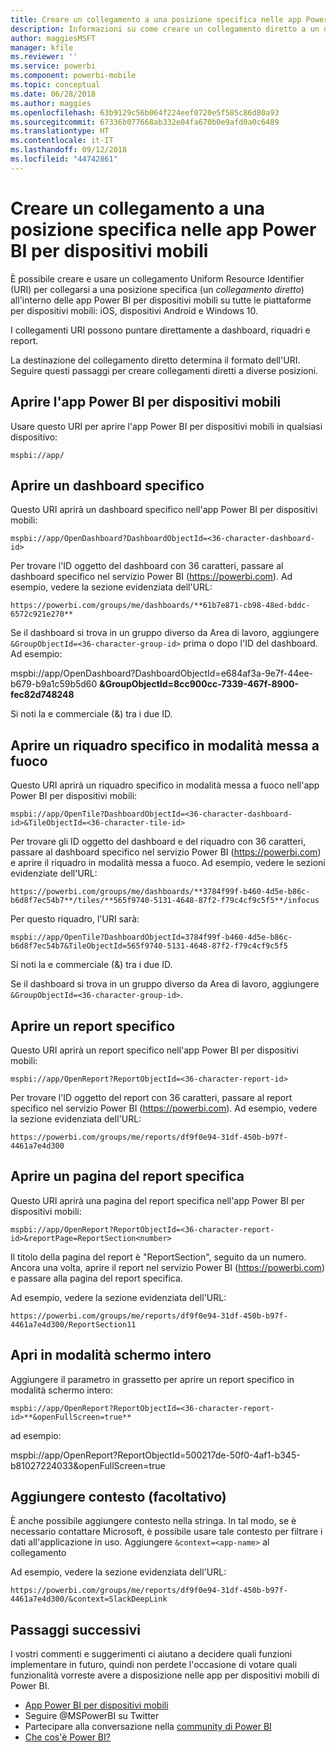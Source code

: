 ```yaml
---
title: Creare un collegamento a una posizione specifica nelle app Power BI per dispositivi mobili
description: Informazioni su come creare un collegamento diretto a un dashboard, un riquadro o un report specifico nell'app Power BI per dispositivi mobili con un collegamento Uniform Resource Identifier (URI).
author: maggiesMSFT
manager: kfile
ms.reviewer: ''
ms.service: powerbi
ms.component: powerbi-mobile
ms.topic: conceptual
ms.date: 06/28/2018
ms.author: maggies
ms.openlocfilehash: 63b9129c56b064f224eef0720e5f585c86d80a93
ms.sourcegitcommit: 67336b077668ab332e04fa670b0e9afd0a0c6489
ms.translationtype: HT
ms.contentlocale: it-IT
ms.lasthandoff: 09/12/2018
ms.locfileid: "44742861"
---
```

# <a name="create-a-link-to-a-specific-location-in-the-power-bi-mobile-apps"></a>Creare un collegamento a una posizione specifica nelle app Power BI per dispositivi mobili
È possibile creare e usare un collegamento Uniform Resource Identifier (URI) per collegarsi a una posizione specifica (un *collegamento diretto*) all'interno delle app Power BI per dispositivi mobili su tutte le piattaforme per dispositivi mobili: iOS, dispositivi Android e Windows 10.

I collegamenti URI possono puntare direttamente a dashboard, riquadri e report.

La destinazione del collegamento diretto determina il formato dell'URI. Seguire questi passaggi per creare collegamenti diretti a diverse posizioni. 

## <a name="open-the-power-bi-mobile-app"></a>Aprire l'app Power BI per dispositivi mobili
Usare questo URI per aprire l'app Power BI per dispositivi mobili in qualsiasi dispositivo:

    mspbi://app/


## <a name="open-to-a-specific-dashboard"></a>Aprire un dashboard specifico
Questo URI aprirà un dashboard specifico nell'app Power BI per dispositivi mobili:

    mspbi://app/OpenDashboard?DashboardObjectId=<36-character-dashboard-id>

Per trovare l'ID oggetto del dashboard con 36 caratteri, passare al dashboard specifico nel servizio Power BI (https://powerbi.com). Ad esempio, vedere la sezione evidenziata dell'URL:

`https://powerbi.com/groups/me/dashboards/**61b7e871-cb98-48ed-bddc-6572c921e270**`

Se il dashboard si trova in un gruppo diverso da Area di lavoro, aggiungere `&GroupObjectId=<36-character-group-id>` prima o dopo l'ID del dashboard. Ad esempio: 

mspbi://app/OpenDashboard?DashboardObjectId=e684af3a-9e7f-44ee-b679-b9a1c59b5d60 **&GroupObjectId=8cc900cc-7339-467f-8900-fec82d748248**

Si noti la e commerciale (&) tra i due ID.

## <a name="open-to-a-specific-tile-in-focus"></a>Aprire un riquadro specifico in modalità messa a fuoco
Questo URI aprirà un riquadro specifico in modalità messa a fuoco nell'app Power BI per dispositivi mobili:

    mspbi://app/OpenTile?DashboardObjectId=<36-character-dashboard-id>&TileObjectId=<36-character-tile-id>

Per trovare gli ID oggetto del dashboard e del riquadro con 36 caratteri, passare al dashboard specifico nel servizio Power BI (https://powerbi.com) e aprire il riquadro in modalità messa a fuoco. Ad esempio, vedere le sezioni evidenziate dell'URL:

`https://powerbi.com/groups/me/dashboards/**3784f99f-b460-4d5e-b86c-b6d8f7ec54b7**/tiles/**565f9740-5131-4648-87f2-f79c4cf9c5f5**/infocus`

Per questo riquadro, l'URI sarà:

    mspbi://app/OpenTile?DashboardObjectId=3784f99f-b460-4d5e-b86c-b6d8f7ec54b7&TileObjectId=565f9740-5131-4648-87f2-f79c4cf9c5f5

Si noti la e commerciale (&) tra i due ID.

Se il dashboard si trova in un gruppo diverso da Area di lavoro, aggiungere `&GroupObjectId=<36-character-group-id>`.

## <a name="open-to-a-specific-report"></a>Aprire un report specifico
Questo URI aprirà un report specifico nell'app Power BI per dispositivi mobili:

    mspbi://app/OpenReport?ReportObjectId=<36-character-report-id>

Per trovare l'ID oggetto del report con 36 caratteri, passare al report specifico nel servizio Power BI (https://powerbi.com). Ad esempio, vedere la sezione evidenziata dell'URL:

`https://powerbi.com/groups/me/reports/df9f0e94-31df-450b-b97f-4461a7e4d300`

## <a name="open-to-a-specific-report-page"></a>Aprire un pagina del report specifica
Questo URI aprirà una pagina del report specifica nell'app Power BI per dispositivi mobili:

    mspbi://app/OpenReport?ReportObjectId=<36-character-report-id>&reportPage=ReportSection<number>

Il titolo della pagina del report è "ReportSection", seguito da un numero. Ancora una volta, aprire il report nel servizio Power BI (https://powerbi.com) e passare alla pagina del report specifica. 

Ad esempio, vedere la sezione evidenziata dell'URL:

`https://powerbi.com/groups/me/reports/df9f0e94-31df-450b-b97f-4461a7e4d300/ReportSection11`

## <a name="open-in-full-screen-mode"></a>Apri in modalità schermo intero
Aggiungere il parametro in grassetto per aprire un report specifico in modalità schermo intero:

    mspbi://app/OpenReport?ReportObjectId=<36-character-report-id>**&openFullScreen=true**

ad esempio: 

mspbi://app/OpenReport?ReportObjectId=500217de-50f0-4af1-b345-b81027224033&openFullScreen=true

## <a name="add-context-optional"></a>Aggiungere contesto (facoltativo)
È anche possibile aggiungere contesto nella stringa. In tal modo, se è necessario contattare Microsoft, è possibile usare tale contesto per filtrare i dati all'applicazione in uso. Aggiungere `&context=<app-name>` al collegamento

Ad esempio, vedere la sezione evidenziata dell'URL: 

`https://powerbi.com/groups/me/reports/df9f0e94-31df-450b-b97f-4461a7e4d300/&context=SlackDeepLink`

## <a name="next-steps"></a>Passaggi successivi
I vostri commenti e suggerimenti ci aiutano a decidere quali funzioni implementare in futuro, quindi non perdete l'occasione di votare quali funzionalità vorreste avere a disposizione nelle app per dispositivi mobili di Power BI. 

* [App Power BI per dispositivi mobili](mobile-apps-for-mobile-devices.md)
* Seguire @MSPowerBI su Twitter
* Partecipare alla conversazione nella [community di Power BI](http://community.powerbi.com/)
* [Che cos'è Power BI?](../../power-bi-overview.md)

